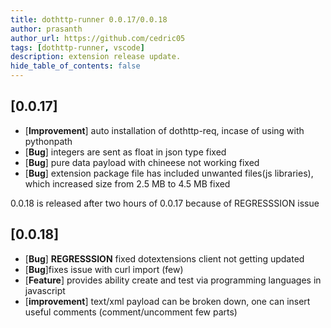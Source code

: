 ```yaml
---
title: dothttp-runner 0.0.17/0.0.18
author: prasanth
author_url: https://github.com/cedric05
tags: [dothttp-runner, vscode]
description: extension release update.
hide_table_of_contents: false
---
```


## [0.0.17]
- [**Improvement**] auto installation of dothttp-req, incase of using with pythonpath
- [**Bug**] integers are sent as float in json type fixed
- [**Bug**] pure data payload with chineese not working fixed
- [**Bug**] extension package file has included unwanted files(js libraries), which increased size from 2.5 MB to 4.5 MB fixed


0.0.18 is released after two hours of 0.0.17 because of REGRESSSION issue
## [0.0.18]
- [**Bug**] **REGRESSSION** fixed dotextensions client not getting updated
- [**Bug**]fixes issue with curl import (few)
- [**Feature**] provides ability create and test via programming languages in javascript
- [**improvement**] text/xml payload can be broken down, one can insert useful comments (comment/uncomment few parts)
